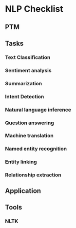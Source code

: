 # NLP Checklist

## PTM

## Tasks
### Text Classification

### Sentiment analysis

### Summarization

### Intent Detection

### Natural language inference 

### Question answering

### Machine translation

### Named entity recognition

### Entity linking

### Relationship extraction

## Application

## Tools
### NLTK
